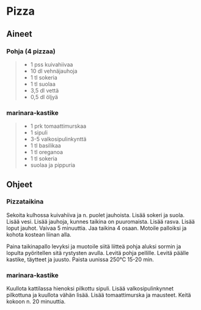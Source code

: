 # Pizza

## Aineet

### Pohja (4 pizzaa)
> * 1 pss kuivahiivaa
> * 10 dl vehnäjauhoja
> * 1 tl sokeria
> * 1 tl suolaa
> * 3,5 dl vettä
> * 0,5 dl öljyä

### marinara-kastike
> * 1 prk tomaattimurskaa
> * 1 sipuli
> * 3-5 valkosipulinkynttä
> * 1 tl basilikaa
> * 1 tl oreganoa
> * 1 tl sokeria
> * suolaa ja pippuria

## Ohjeet

### Pizzataikina

Sekoita kulhossa kuivahiiva ja n. puolet jauhoista. Lisää sokeri ja suola. Lisää
vesi. Lisää jauhoja, kunnes taikina on puuromaista. Lisää rasva. Lisää loput
jauhot. Vaivaa 5 minuuttia. Jaa taikina 4 osaan. Motoile palloiksi ja kohota
kostean liinan alla.

Paina taikinapallo levyksi ja muotoile siitä liitteä pohja aluksi sormin ja
lopulta pyöritellen sitä rystysten avulla. Levitä pohja pellille. Levitä päälle
kastike, täytteet ja juusto. Paista uunissa 250°C 15-20 min.

### marinara-kastike

Kuullota kattilassa hienoksi pilkottu sipuli. Lisää valkosipulinkynnet pilkottuna
ja kuullota vähän lisää. Lisää tomaattimurska ja mausteet. Keitä kokoon n. 20
minuuttia. 